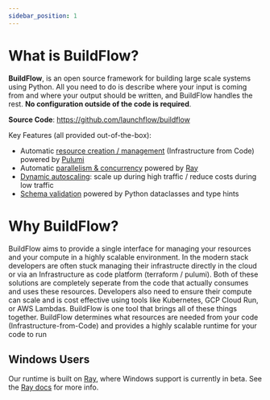 ```yaml
---
sidebar_position: 1
---
```


# What is BuildFlow?

**BuildFlow**, is an open source framework for building large scale systems using Python. All you need to do is describe where your input is coming from and where your output should be written, and BuildFlow handles the rest. **No configuration outside of the code is required**.

**Source Code**: https://github.com/launchflow/buildflow

Key Features (all provided out-of-the-box):

- Automatic [resource creation / management](./features/infrastructure-from-code) (Infrastructure from Code) powered by [Pulumi](https://github.com/pulumi/pulumi)
- Automatic [parallelism & concurrency](./features/parallelism.md) powered by [Ray](https://github.com/ray-project/ray)
- [Dynamic autoscaling](./features/autoscaling.md): scale up during high traffic / reduce costs during low traffic
- [Schema validation](./features/schema-validation) powered by Python dataclasses and type hints

# Why BuildFlow?

BuildFlow aims to provide a single interface for managing your resources and your compute in a highly scalable environment. In the modern stack developers are often stuck managing their infrastructe directly in the cloud or via an Infrastructure as code platform (terraform / pulumi). Both of these solutions are completely seperate from the code that actually consumes and uses these resources. Developers also need to ensure their compute can scale and is cost effective using tools like Kubernetes, GCP Cloud Run, or AWS Lambdas. BuildFlow is one tool that brings all of these things together. BuildFlow determines what resources are needed from your code (Infrastructure-from-Code) and provides a highly scalable runtime for your code to run

## Windows Users

Our runtime is built on [Ray](https://ray.io/), where Windows support is currently in beta. See the [Ray docs](https://docs.ray.io/en/latest/ray-overview/installation.html#windows-support) for more info.
